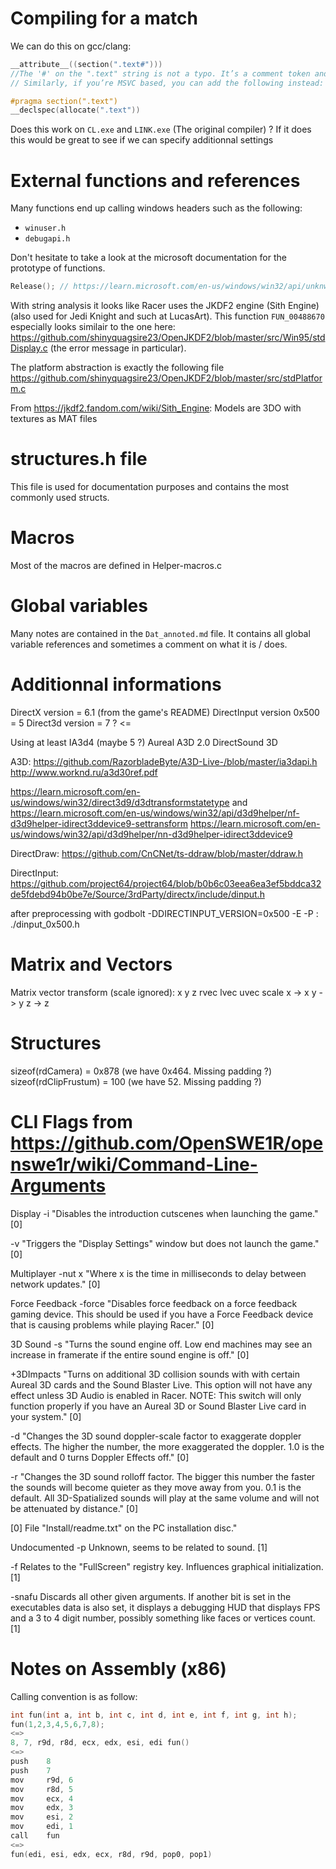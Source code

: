 # Compiling for a match

We can do this on gcc/clang:

```C
__attribute__((section(".text#")))
//The '#' on the ".text" string is not a typo. It’s a comment token and necessary to silent a warning.
// Similarly, if you’re MSVC based, you can add the following instead:

#pragma section(".text")
__declspec(allocate(".text"))
```

Does this work on `CL.exe` and `LINK.exe` (The original compiler) ?
If it does this would be great to see if we can specify additionnal settings

# External functions and references
Many functions end up calling windows headers such as the following:
- `winuser.h`
- `debugapi.h`

Don't hesitate to take a look at the microsoft documentation for the prototype of functions.

```C
Release(); // https://learn.microsoft.com/en-us/windows/win32/api/unknwn/nf-unknwn-iunknown-release
```

With string analysis it looks like Racer uses the JKDF2 engine (Sith Engine) (also used for Jedi Knight and such at LucasArt).
This function `FUN_00488670` especially looks similair to the one here:
https://github.com/shinyquagsire23/OpenJKDF2/blob/master/src/Win95/stdDisplay.c
(the error message in particular).

The platform abstraction is exactly the following file
https://github.com/shinyquagsire23/OpenJKDF2/blob/master/src/stdPlatform.c

From https://jkdf2.fandom.com/wiki/Sith_Engine: Models are 3DO with textures as MAT files

# structures.h file
This file is used for documentation purposes and contains the most commonly used structs.

# Macros
Most of the macros are defined in Helper-macros.c

# Global variables
Many notes are contained in the `Dat_annoted.md` file. It contains all global variable references and sometimes a comment on what it is / does.

# Additionnal informations
DirectX version = 6.1 (from the game's README)
DirectInput version 0x500 = 5
Direct3d version = 7 ? <=

Using at least IA3d4 (maybe 5 ?)
Aureal A3D 2.0
DirectSound 3D

A3D:
https://github.com/RazorbladeByte/A3D-Live-/blob/master/ia3dapi.h
http://www.worknd.ru/a3d30ref.pdf

https://learn.microsoft.com/en-us/windows/win32/direct3d9/d3dtransformstatetype
and
https://learn.microsoft.com/en-us/windows/win32/api/d3d9helper/nf-d3d9helper-idirect3ddevice9-settransform
https://learn.microsoft.com/en-us/windows/win32/api/d3d9helper/nn-d3d9helper-idirect3ddevice9

DirectDraw:
https://github.com/CnCNet/ts-ddraw/blob/master/ddraw.h

DirectInput:
https://github.com/project64/project64/blob/b0b6c03eea6ea3ef5bddca32de5fdebd94b0be7e/Source/3rdParty/directx/include/dinput.h

after preprocessing with godbolt -DDIRECTINPUT_VERSION=0x500 -E -P : ./dinput_0x500.h

# Matrix and Vectors

Matrix vector transform (scale ignored):
                            x
                            y
                            z
  rvec  lvec  uvec  scale
x                        -> x
y                        -> y
z                        -> z

# Structures
sizeof(rdCamera) = 0x878 (we have 0x464. Missing padding ?)
sizeof(rdClipFrustum) = 100 (we have 52. Missing padding ?)

# CLI Flags from  https://github.com/OpenSWE1R/openswe1r/wiki/Command-Line-Arguments

Display
-i
"Disables the introduction cutscenes when launching the game." [0]

-v
"Triggers the "Display Settings" window but does not launch the game." [0]

Multiplayer
-nut x
"Where x is the time in milliseconds to delay between network updates." [0]

Force Feedback
-force
"Disables force feedback on a force feedback gaming device. This should be used if you have a Force Feedback device that is causing problems while playing Racer." [0]

3D Sound
-s
"Turns the sound engine off. Low end machines may see an increase in framerate if the entire sound engine is off." [0]

+3DImpacts
"Turns on additional 3D collision sounds with with certain Aureal 3D cards and the Sound Blaster Live. This option will not have any effect unless 3D Audio is enabled in Racer.
NOTE: This switch will only function properly if you have an Aureal 3D or Sound Blaster Live card in your system." [0]

-d
"Changes the 3D sound doppler-scale factor to exaggerate doppler effects. The higher the number, the more exaggerated the doppler. 1.0 is the default and 0 turns Doppler Effects off." [0]

-r
"Changes the 3D sound rolloff factor. The bigger this number the faster the sounds will become quieter as they move away from you. 0.1 is the default. All 3D-Spatialized sounds will play at the same volume and will not be attenuated by distance." [0]

[0] File "Install/readme.txt" on the PC installation disc."

Undocumented
-p
Unknown, seems to be related to sound. [1]

-f
Relates to the "FullScreen" registry key. Influences graphical initialization. [1]

-snafu
Discards all other given arguments. If another bit is set in the executables data is also set, it displays a debugging HUD that displays FPS and a 3 to 4 digit number, possibly something like faces or vertices count. [1]


# Notes on Assembly (x86)

Calling convention is as follow:

```c
int fun(int a, int b, int c, int d, int e, int f, int g, int h);
fun(1,2,3,4,5,6,7,8);
<=>
8, 7, r9d, r8d, ecx, edx, esi, edi fun()
<=>
push    8
push    7
mov     r9d, 6
mov     r8d, 5
mov     ecx, 4
mov     edx, 3
mov     esi, 2
mov     edi, 1
call    fun
<=>
fun(edi, esi, edx, ecx, r8d, r9d, pop0, pop1)
```
